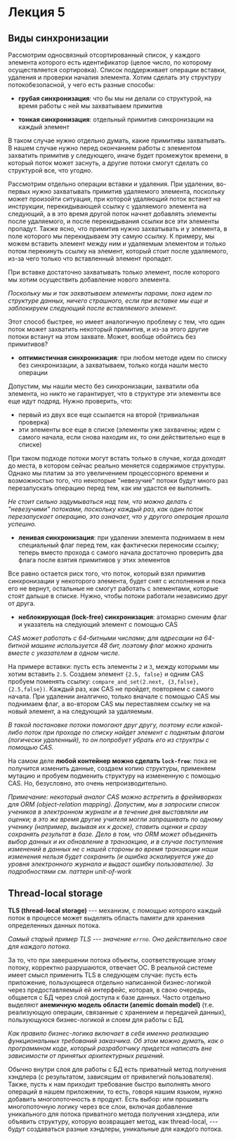 # Лекция 5

## Виды синхронизации

Рассмотрим односвязный отсортированный список, у каждого элемента которого есть идентификатор (целое число, по которому осуществляется сортировка). Список поддерживает операции вставки, удаления и проверки началия элемента. Хотим сделать эту структуру потокобезопасной, у чего есть разные способы:
- **грубая синхронизация**: что бы мы ни делали со структурой, на время работы с ней мы захватываем примитив

- **тонкая синхронизация**: отдельный примитив синхронизации на каждый элемент

В таком случае нужно отдельно думать, какие примитивы захватывать. В нашем случае нужно перед окончанием работы с элементом захватить примитив у следующего, иначе будет промежуток времени, в который поток может заснуть, а другие потоки смогут сделать со структурой все, что угодно.

Рассмотрим отдельно операции вставки и удаления. При удалении, во-первых нужно захватывать примитив удаляемого элемента, поскольку может произойти ситуация, при которой удаляющий поток встанет на инструкции, перекидывающей ссылку с удаляемого элемента на следующий, а в это время другой поток начнет добавлять элементы после удаляемого, и после перекидывания ссылки все эти элементы пропадут. Также ясно, что примитив нужно захватывать и у элемента, в поле которого мы перекидываем эту самую ссылку. К примеру, мы можем вставить элемент между ним и удаляемым элементом и только потом перекинуть ссылку на элемент, который стоит после удаляемого, из-за чего только что вставленный элемент пропадет.

При вставке достаточно захватывать только элемент, после которого мы хотим осуществить добавление нового элемента.

*Поскольку мы и так захватываем элементы парами, пока идем по структуре данных, ничего страшного, если при вставке мы еще и заблокируем следующий после вставляемого элемент.*

Этот способ быстрее, но имеет аналогичную проблему с тем, что один поток может захватить некоторый примитив, и из-за этого другие потоки встанут на этом захвате. Может, вообще обойтись без примитивов?

- **оптимистичная синхронизация**: при любом методе идем по списку без синхронизации, а захватываем, только когда нашли место операции

Допустим, мы нашли место без синхронизации, захватили оба элемента, но никто не гарантирует, что в структуре эти элементы все еще идут подряд. Нужно проверить, что:
- первый из двух все еще ссылается на второй (тривиальная проверка)
- эти элементы все еще в списке (элементы уже захвачены; идем с самого начала, если снова находим их, то они действительно еще в списке)

При таком подходе потоки могут встать только в случае, когда доходят до места, в котором сейчас реально меняется содержимое структуры. Однако мы платим за это увеличением процессорного времени и возможностью того, что некоторые "невезучие" потоки будут много раз перезапускать операцию перед тем, как им удастся ее выполнить.

*Не стоит сильно задумываться над тем, что можно делать с "невезучими" потоками, поскольку каждый раз, как один поток перезапускает операцию, это означает, что у другого операция прошла успешно.*

- **ленивая синхронизация**: при удалении элемента поднимаем в нем специальный флаг перед тем, как фактически переносим ссылку; теперь вместо прохода с самого начала достаточно проверить два флага после взятия примитивов у этих элементов

Все равно остается риск того, что поток, который взял примитив синхронизации у некоторого элемента, будет снят с исполнения и пока его не вернут, остальные не смогут работать с элементами, которые стоят дальше в списке. Нужно, чтобы потоки работали независимо друг от друга.

- **неблокирующая (lock-free) синхронизация**: атомарно сменим флаг и указатель на следующий элемент с помощью CAS

*CAS может работать с 64-битными числами; для адресации на 64-битной машине используется 48 бит, поэтому флаг можно хранить вместе с указателем в одном числе.*

На примере вставки: пусть есть элементы `2` и `3`, между которыми мы хотим вставить `2.5`. Создаем элемент `{2.5, false}` и одним CAS пробуем поменять ссылку: `compare_and_set(2.next, {3,false}, {2.5,false})`. Каждый раз, как CAS не пройдет, повторяем с самого начала. При удалении аналгично, только вначале с помощью CAS мы поднимаем флаг, а во-втором CAS мы переставляем ссылку не на новый элемент, а на следующий за удаляемым.

*В такой постановке потоки помогают друг другу, поэтому если какой-либо поток при проходе по списку найдет элемент с поднятым флагом (логически удаленный), то он попробует убрать его из структры с помощью CAS.* 

На самом деле **любой контейнер можно сделать `lock-free`**: пока не получится изменить данные, создаем копию структуры, применяем мутацию и пробуем подменить структуру на измененную с помощью CAS. Но, безусловно, это очень непроизводительно.

*Примечание: некоторый аналог CAS можно встретить в фреймворках для ORM (object-relation mapping). Допустим, мы в запросили список учеников в электронном журнале и в течение дня выставляли им оценки; в это же время другие учителя могли запрашивать по одному ученику (например, вызывая их к доске), ставить оценки и сразу сохранять результат в базе. Дело в том, что ORM может объединять выбор данных и их обновление в транзакцию, и в случае поступления изменений в данных не с нашей стороны во время транзакции наши изменения нельзя будет сохранить (и ошибка эскалируется уже до уровня электронного журнала и выдаст ошибку пользователю). За подробностями см. паттерн unit-of-work*

## Thread-local storage

**TLS (thread-local storage)** --- механизм, с помощью которого каждый поток в процессе может выделять область памяти для хранения определенных данных потока.

*Самый старый пример TLS --- значение `errno`. Оно действительно свое для каждого потока.*

За то, что при завершении потока объекты, соответствующие этому потоку, корректно разрушаются, отвечает ОС. В реальной системе имеет смысл применить TLS в следующем случае: пусть есть приложение, пользующееся отдельно написанной бизнес-логикой через предоставляемый ей интерфейс, которая, в свою очередь, общается с БД через слой доступа к базе данных. Часто отдельно выделяют **анемичную модель области (anemic domain model)** (т.е. реализующую операции, связанные с хранением и передачей данных), пользующуюся бизнес-логикой и слоем для работы с БД.

*Как правило бизнес-логика включает в себя именно реализацию  функциональных требований заказчика. Об этом можно думать, как о программном коде, который разработчику придется написать вне зависимости от принятых архитектурных решений.*

Обычно внутри слоя для работы с БД есть приватный метод получения хэндлера (с результатом, зависящим от привилегий пользователя). Также, пусть к нам приходит требование быстро выполнять много операций в нашем приложении, то есть, говоря нашим языком, нужно добавить многопоточность в продукт. Есть выбор: или прошивать многопоточную логику через все слои, включая добавление уникального для потока приватного метода получения хэндлера, или объявить структуру, которую возвращает метод, как thread-local, --- будут создаваться разные хэндлеры, уникальные для каждого потока.
